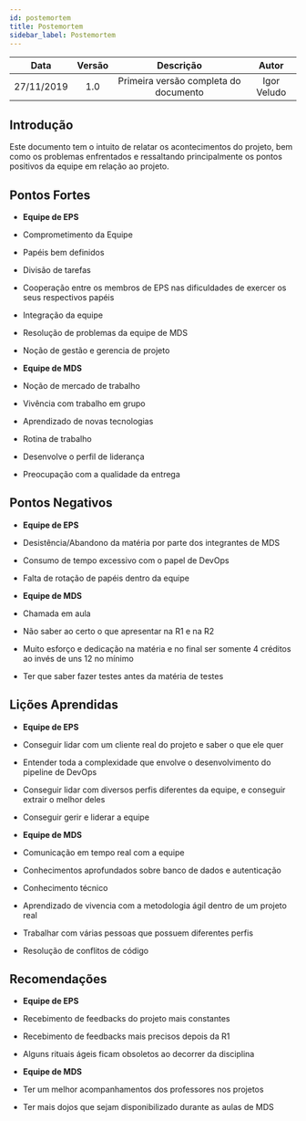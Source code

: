 ```yaml
---
id: postemortem
title: Postemortem
sidebar_label: Postemortem
---
```


| Data | Versão | Descrição | Autor |
|:----:|:------:|:---------:|:-----:|
| 27/11/2019 | 1.0 | Primeira versão completa do documento | Igor Veludo |

## Introdução
Este documento tem o intuito de relatar os acontecimentos do projeto, bem como os problemas enfrentados e ressaltando principalmente os pontos positivos da equipe em relação ao projeto.

## Pontos Fortes
- **Equipe de EPS**
- Comprometimento da Equipe
- Papéis bem definidos
- Divisão de tarefas
- Cooperação entre os membros de EPS nas dificuldades de exercer os seus respectivos papéis
- Integração da equipe
- Resolução de problemas da equipe de MDS
- Noção de gestão e gerencia de projeto


- **Equipe de MDS**
- Noção de mercado de trabalho
- Vivência com trabalho em grupo
- Aprendizado de novas tecnologias
- Rotina de trabalho
- Desenvolve o perfil de liderança
- Preocupação com a qualidade da entrega

## Pontos Negativos

- **Equipe de EPS**
- Desistência/Abandono da matéria por parte dos integrantes de MDS
- Consumo de tempo excessivo com o papel de DevOps
- Falta de rotação de papéis dentro da equipe

- **Equipe de MDS**
- Chamada em aula
- Não saber ao certo o que apresentar na R1 e na R2
- Muito esforço e dedicação na matéria e no final ser somente 4 créditos ao invés de uns 12 no mínimo
- Ter que saber fazer testes antes da matéria de testes


## Lições Aprendidas

- **Equipe de EPS**
- Conseguir lidar com um cliente real do projeto e saber o que ele quer
- Entender toda a complexidade que envolve o desenvolvimento do pipeline de DevOps
- Conseguir lidar com diversos perfis diferentes da equipe, e conseguir extrair o melhor deles
- Conseguir gerir e liderar a equipe

- **Equipe de MDS**
- Comunicação em tempo real com a equipe
- Conhecimentos aprofundados sobre banco de dados e autenticação
- Conhecimento técnico
- Aprendizado de vivencia com a metodologia ágil dentro de um projeto real
- Trabalhar com várias pessoas que possuem diferentes perfis
- Resolução de conflitos de código

## Recomendações

- **Equipe de EPS**
- Recebimento de feedbacks do projeto mais constantes
- Recebimento de feedbacks mais precisos depois da R1
- Alguns rituais ágeis ficam obsoletos ao decorrer da disciplina

- **Equipe de MDS**
- Ter um melhor acompanhamentos dos professores nos projetos
- Ter mais dojos que sejam disponibilizado durante as aulas de MDS
